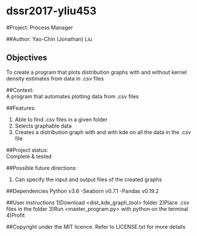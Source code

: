 # dssr2017-yliu453

#Project: 	Process Manager 

##Author: 
Yao-Chin (Jonathan) Liu

## Objectives
To create a program that plots distribution graphs with and without kernel density estimates from data in .csv files

##Context:	 
A program that automates plotting data from .csv files

##Features: 	
1) Able to find .csv files in a given folder 
2) Selects graphable data
3) Creates a distribution graph with and with kde on all the data in the .csv file

##Project status:	
Complete & tested

##Possible future directions:	
1) Can specify the input and output files of the created graphs

##Dependencies
Python v3.6
	-Seaborn v0.7.1
	-Pandas v0.19.2

##User instructions
1)Download <dist_kde_graph_tool> folder
2)Place .csv files in the folder
3)Run <master_program.py> with python on the terminal
4)Profit

##Copyright under the MIT licence. Refer to LICENSE.txt for more details
